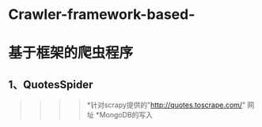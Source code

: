 # Crawler-framework-based-
基于框架的爬虫程序
=====
1、QuotesSpider
----
>>>>*针对scrapy提供的"http://quotes.toscrape.com/" 网址
>>>>*MongoDB的写入
